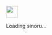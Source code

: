 <!--
### Hi there 👋


**sinoru/sinoru** is a ✨ _special_ ✨ repository because its `README.md` (this file) appears on your GitHub profile.

Here are some ideas to get you started:

- 🔭 I’m currently working on ...
- 🌱 I’m currently learning ...
- 👯 I’m looking to collaborate on ...
- 🤔 I’m looking for help with ...
- 💬 Ask me about ...
- 📫 How to reach me: ...
- 😄 Pronouns: ...
- ⚡ Fun fact: ...
-->

<div class="loading-message">
	<img alt="" src="https://github.githubassets.com/images/spinners/octocat-spinner-64.gif" width="32" height="32">
	<p class="text-gray my-2 mb-0">Loading sinoru...</p>
</div>
